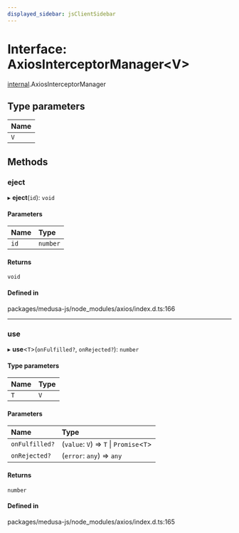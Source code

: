 ```yaml
---
displayed_sidebar: jsClientSidebar
---
```


# Interface: AxiosInterceptorManager<V\>

[internal](../modules/internal-12.md).AxiosInterceptorManager

## Type parameters

| Name |
| :------ |
| `V` |

## Methods

### eject

▸ **eject**(`id`): `void`

#### Parameters

| Name | Type |
| :------ | :------ |
| `id` | `number` |

#### Returns

`void`

#### Defined in

packages/medusa-js/node_modules/axios/index.d.ts:166

___

### use

▸ **use**<`T`\>(`onFulfilled?`, `onRejected?`): `number`

#### Type parameters

| Name | Type |
| :------ | :------ |
| `T` | `V` |

#### Parameters

| Name | Type |
| :------ | :------ |
| `onFulfilled?` | (`value`: `V`) => `T` \| `Promise`<`T`\> |
| `onRejected?` | (`error`: `any`) => `any` |

#### Returns

`number`

#### Defined in

packages/medusa-js/node_modules/axios/index.d.ts:165
